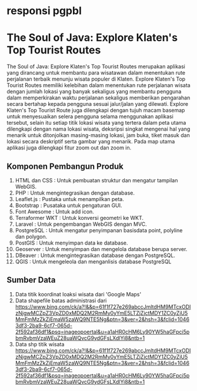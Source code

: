 # responsi pgpbl

# The Soul of Java: Explore Klaten's Top Tourist Routes

The Soul of Java: Explore Klaten's Top Tourist Routes merupakan aplikasi yang dirancang untuk membantu para wisatawan dalam menentukan rute perjalanan terbaik menunju wisata populer di Klaten. Explore Klaten's Top Tourist Routes memiliki kelebihan dalam menentukan rute perjalanan wisata dengan jumlah lokasi yang banyak sekaligus yang membantu pengguna dalam memperkirakan waktu perjalanan sekaligus memberikan pengarahan secara bertahap kepada pengguna sesuai jalur/jalan yang dilewati. Explore Klaten's Top Tourist Route juga dilengkapi dengan tujuh macam basemap untuk menyesuaikan selera pengguna selama menggunakan aplikasi tersebut, selain itu setiap titik lokasi wisata yang tertera dalam peta utama dilengkapi dengan nama lokasi wisata, deksripsi singkat mengenai hal yang menarik untuk ditonjolkan masing-masing lokasi, jam buka, tiket masuk dan lokasi secara deskriptif serta gambar yang menarik. Pada map utama aplikasi juga dilengkapi fitur zoom out dan zoom in.

## Komponen Pembangun Produk

1.	HTML dan CSS : Untuk pembuatan struktur dan mengatur tampilan WebGIS. 
2.	PHP : Untuk mengintegrasikan dengan database.
3.	Leaflet.js : Pustaka untuk menampilkan peta.
4.	Bootstrap : Pusataka untuk pengaturan GUI.
5.	Font Awesome : Untuk add icon.
6.	Terraformer WKT : Untuk konversi geometri ke WKT.
7.	Laravel : Untuk pengembangan WebGIS dengan MVC.
8.	PostgreSQL : Untuk mengatur penyimpanan basisdata point, polyline dan polygon. 
9.	PostGIS : Untuk menyimpan data ke database.
10.	Geoserver : Untuk menyimpan dan mengelola database berupa server.
11.	DBeaver : Untuk mengintegrasikan database dengan PostgreSQL.
12.	QGIS : Untuk mengeleola dan menganlisis database PostgreSQL



## Sumber Data
1.	Data titik koordinat loaksi wisata dari 'Google Maps'
2.	Data shapefile batas administrasi dari https://www.bing.com/ck/a?!&&p=61f1f727e269abccJmltdHM9MTcxODIzNjgwMCZpZ3VpZD0xMDQ2M2RmMy0yYmE5LTZjZjctMDY1ZC0yZjU5MmFmMzZkZjEmaW5zaWQ9NTE5Ng&ptn=3&ver=2&hsh=3&fclid=10463df3-2ba9-6cf7-065d-2f592af36df1&psq=inageopoertal&u=a1aHR0cHM6Ly90YW5haGFpci5pbmRvbmVzaWEuZ28uaWQvcG9ydGFsLXdlYi8&ntb=1
3.	Data shp titik wisata https://www.bing.com/ck/a?!&&p=61f1f727e269abccJmltdHM9MTcxODIzNjgwMCZpZ3VpZD0xMDQ2M2RmMy0yYmE5LTZjZjctMDY1ZC0yZjU5MmFmMzZkZjEmaW5zaWQ9NTE5Ng&ptn=3&ver=2&hsh=3&fclid=10463df3-2ba9-6cf7-065d-2f592af36df1&psq=inageopoertal&u=a1aHR0cHM6Ly90YW5haGFpci5pbmRvbmVzaWEuZ28uaWQvcG9ydGFsLXdlYi8&ntb=1
